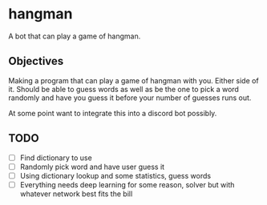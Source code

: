 # hangman
A bot that can play a game of hangman.

## Objectives
Making a program that can play a game of hangman with you. Either side of it. Should be able to guess words as well as be the one to pick a word randomly and have you guess it before your number of guesses runs out.

At some point want to integrate this into a discord bot possibly.


## TODO
  - [ ] Find dictionary to use
  - [ ] Randomly pick word and have user guess it
  - [ ] Using dictionary lookup and some statistics, guess words
  - [ ] Everything needs deep learning for some reason, solver but with whatever network best fits the bill
